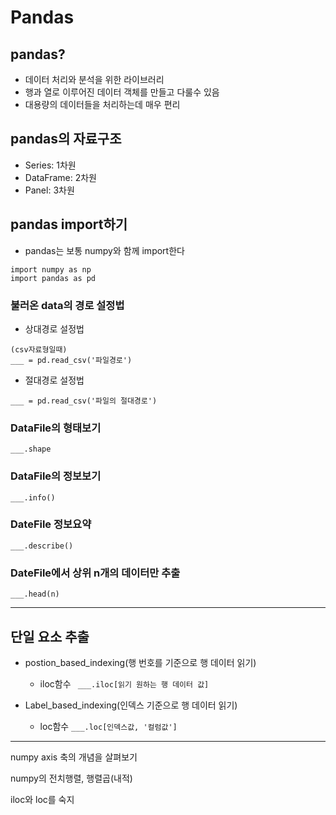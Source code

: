 # Pandas

## pandas?

- 데이터 처리와 분석을 위한 라이브러리
- 행과 열로 이루어진 데이터 객체를 만들고 다룰수 있음
- 대용량의 데이터들을 처리하는데 매우 편리

## pandas의 자료구조
- Series: 1차원
- DataFrame: 2차원
- Panel: 3차원

## pandas import하기
- pandas는 보통 numpy와 함께 import한다
```
import numpy as np 
import pandas as pd
```

### 불러온 data의 경로 설정법

- 상대경로 설정법
```
(csv자료형일때)
___ = pd.read_csv('파일경로')
```

- 절대경로 설정법
```
___ = pd.read_csv('파일의 절대경로')
```

### DataFile의 형태보기
```
___.shape
```

### DataFile의 정보보기
```
___.info()
```

### DateFile 정보요약
```
___.describe()
```

### DateFile에서 상위 n개의 데이터만 추출
```
___.head(n)
```

---

## 단일 요소 추출

- postion_based_indexing(행 번호를 기준으로 행 데이터 읽기)
    - iloc함수
``` ___.iloc[읽기 원하는 행 데이터 값]```

- Label_based_indexing(인덱스 기준으로 행 데이터 읽기)
    - loc함수
```___.loc[인덱스값, '컬럼값']```

---

numpy axis 축의 개념을 살펴보기

numpy의 전치행렬, 행렬곱(내적)

iloc와 loc를 숙지